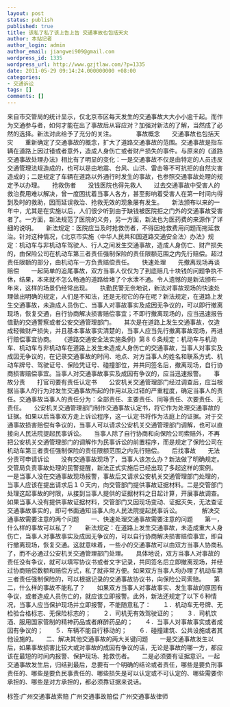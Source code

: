 ```yaml
---
layout: post
status: publish
published: true
title: 该私了私了该上告上告 交通事故也包括天灾
author: 本站记者
author_login: admin
author_email: jiangwei909@gmail.com
wordpress_id: 1335
wordpress_url: http://www.gzjtlaw.com/?p=1335
date: 2011-05-29 09:14:24.000000000 +08:00
categories:
- 交通诉讼
tags: []
comments: []
---
```

来自市交管局的统计显示，仅北京市区每天发生的交通事故大大小小逾千起。而作为交通参与者，如何才能在出了事故后从容应对？加强对新法的了解，当然成了必然的选择。新法对此给予了充分的关注。　　　　事故概念　　交通事故也包括天灾　　重新确定了交通事故的概念，扩大了道路交通事故的范围。交通事故是指车辆在道路上因过错或者意外，造成人身伤亡或者财产损失的事件。与原来的《道路交通事故处理办法》相比有了明显的变化：一是交通事故不仅是由特定的人员违反交通管理法规造成的，也可以是由地震、台风、山洪、雷击等不可抗拒的自然灾害造成的；二是规定了车辆在道路以外通行时发生的事故，也参照交通事故处理的规定予以办理。　　抢救伤者　　没钱医院也得先救人　　过去交通事故中受害人的救治费用难以解决，曾一度困扰着当事人各方，甚至影响着受害人在第一时间内得到及时的救助，因而延误救治、抢救无效的现象屡有发生。　　新法颁布以来的一年中，尤其是在实施以后，人们很少听到由于缺钱被医院拒之门外的交通事故受害者了。一方面，新法规范了医院的义务，另一方面，新法也为医药费的来源作了详细的说明。　　新法规定：医院应当及时抢救伤者，不得因抢救费用问题而拖延救治。针对这种情况，《北京市实施〈中华人民共和国道路交通安全法〉办法》规定：机动车与非机动车驾驶人、行人之间发生交通事故，造成人身伤亡、财产损失的，由保险公司在机动车第三者责任强制保险的责任限额范围之内先行赔偿。超过责任限额的部分，由机动车一方负责赔偿责任。　　快速处理　　先撤离现场再谈赔偿　　一起简单的追尾事故，双方当事人仅仅为了到底赔几十块钱的问题争执不休，结果，本来就不怎么畅通的道路给堵了个水泄不通。令人遗憾的是新法颁布一年来，这样的场景仍经常出现。　　执勤民警无奈地说，新法对事故现场的快速处理做出明确的规定，人们是不知法，还是无视它的存在呢？新法规定，在道路上发生交通事故，未造成人员伤亡、当事人对事故事实及成因无争议的，可以即行撤离现场，恢复交通，自行协商解决损害赔偿事宜；不即行撤离现场的，应当迅速报告值勤的交通警察或者公安交通管理部门。　　其次是在道路上发生交通事故，仅造成轻微财产损失，并且基本事故事实清楚的，当事人应当先行撤离事故现场，再进行赔偿事宜协商。　　《道路交通安全法实施条例》第８６条规定：机动车与机动车、机动车与非机动车在道路上发生未造成人身伤亡的交通事故，当事人对事实及成因无争议的，在记录交通事故的时间、地点、对方当事人的姓名和联系方式、机动车牌号、驾驶证号、保险凭证号、碰撞部位，并共同签名后，撤离现场，自行协商损害赔偿事宜。当事人对交通事故事实及成因有争议的，应当迅速报警。　　事故分责　　打官司要有责任认定书　　公安机关交通管理部门经过调查后，应当根据当事人的行为对发生交通事故所起的作用以及过错的严重程度，确定当事人的责任。交通事故当事人的责任分为：全部责任、主要责任、同等责任、次要责任、无责任。　　公安机关交通管理部门制作交通事故认定书，将它作为处理交通事故的证据。如果以后当事双方走上诉讼程序，这一认定书将作为法庭上的证据。对于交通事故损害赔偿有争议的，当事人可以请求公安机关交通管理部门调解，也可以直接向人民法院提起民事诉讼。　　当事人除了自行协商和向保险公司索赔外，不再把公安机关交通管理部门的调解作为民事诉讼的前置程序，而是规定了保险公司在机动车第三者责任强制保险的责任限额范围之内先行赔偿。　　后找事故　　无法分责可申请诉讼　　没有交通事故现场了，当事人该怎么办？新法做了明确规定。交管局负责事故处理的民警提醒，新法正式实施后已经出现了多起这样的案例。　　一是当事人没在交通事故现场报警，事故后又请求公安机关交通管理部门处理的，当事人应该在提出请求后１０天内，向交管部门提供事故证据材料。二是交管部门处理这起事故的时限，从接到当事人提供的证据材料之日起计算，开展事故调查。如果当事人没有提供事故证据材料，交管部门又因现场变动、证据灭失，无法查证交通事故事实的，即可书面通知当事人向人民法院提起民事诉讼。　　　　解决交通事故需要注意的两个问题　　一、快速处理交通事故需要注意的问题　　第一，什么样的事故可以私了？　　新法规定：在道路上发生交通事故，未造成重大人身伤亡，当事人对事故事实及成因无争议的，可以自行协商解决损害赔偿事宜，即自行撤离现场，恢复交通。这就意味着，一些小的交通事故可以由双方当事人协商私了，而不必通过公安机关交通管理部门处理。　　具体地说，双方当事人对事故的责任没有争议，就可以填写协议书或者文字记录，共同签名后立即撤离现场，并经过协商赔偿数额和赔偿方式，私了就非常方便。如果双方当事人均办理了机动车第三者责任强制保险的，可以根据记录的交通事故协议书，向保险公司索赔。　　第二，什么样的事故不能私了？　　如果双方当事人对事故事实、发生事故的原因有争议，或者造成人员伤亡的，就应该立即报警。此外，新法还规定了以下６种情况，当事人应当保护现场并立即报警，不能随意私了：　　１．机动车无号牌、无检验合格标志、无保险标志的；　　２．司机无有效驾驶证的；　　３．司机饮酒、服用国家管制的精神药品或者麻醉药品的；　　４．当事人对事故事实或者成因有争议的；　　５．车辆不能自行移动的；　　６．碰撞建筑、公共设施或者其他设施的。　　二、解决其他交通事故的两大关键问题　　一是交通事故发生以后，如果事故损害比较大或对事故的成因有争议的话，无论是事故的哪一方，都应该在最短的时间内报警、保护现场、抢救伤者。　　二是必须要有证据意识。一起交通事故发生后，归结到最后，总要有一个明确的结论或者责任，哪些是要负刑事责任的、哪些是要负民事责任的、哪些损失是可以认定或不可认定的、哪些需要你承担的、哪些是对方承担的，都必须靠证据来说话。标签:广州交通事故索赔 广州交通事故赔偿 广州交通事故律师
